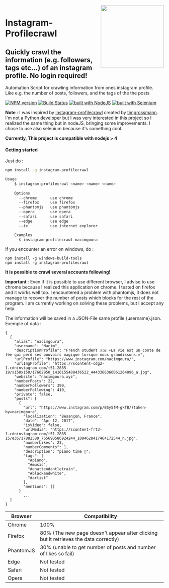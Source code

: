 <img src="https://s3-eu-central-1.amazonaws.com/centaur-wp/designweek/prod/content/uploads/2016/05/11170038/Instagram_Logo-1002x1003.jpg" width="200" align="right">

# Instagram-Profilecrawl

## Quickly crawl the information (e.g. followers, tags etc...) of an instagram profile. No login required!
Automation Script for crawling information from ones instagram profile.  
Like e.g. the number of posts, followers, and the tags of the the posts

[![NPM version](https://img.shields.io/npm/v/instagram-profilecrawl.svg)](https://www.npmjs.com/package/instagram-profilecrawl)
[![Build Status](https://travis-ci.org/nacimgoura/instagram-profilecrawl.svg?branch=master)](https://travis-ci.org/nacimgoura/instagram-profilecrawl)
[![built with NodeJS](https://img.shields.io/badge/Built%20with-nodejs-green.svg)](https://www.nodejs.org/)
[![built with Selenium](https://img.shields.io/badge/built%20with-Selenium-red.svg)](https://github.com/SeleniumHQ/selenium)

**Note** : I was inspired by [instagram-profilecrawl](https://github.com/timgrossmann/instagram-profilecrawl)
created by [timgrossmann](https://github.com/timgrossmann).
I'm not a Python developer but I was very interested in this project so I realized
the same thing but in nodeJS, bringing some improvements.
I chose to use also selenium because it's something cool.

**Currently, This project is compatible with nodejs > 4**

#### Getting started
Just do :
```bash
npm install -g instagram-profilecrawl

Usage
	$ instagram-profilecrawl <name> <name> <name>
	  
	Options
	  --chrome      use chrome
	  --firefox     use firefox
	  --phantomjs   use phantomjs
	  --opera       use opera
	  --safari      use safari
	  --edge        use edge
	  --ie          use internet explorer

	Examples
	  $ instagram-profilecrawl nacimgoura
```
If you encounter an error on windows, do :

```
npm install -g windows-build-tools
npm install -g instagram-profilecrawl
```

**It is possible to crawl several accounts following!**

**Important** : Even if it is possible to use different browser, I advise
to use chrome because I realized this application on chrome.
I tested on firefox and it works well too.
I encountered a problem with phantomjs, it does not manage to recover
the number of posts which blocks for the rest of the program.
I am currently working on solving these problems, but I accept any help.

The information will be saved in a JSON-File same profile {username}.json.
Exemple of data : 
```
{
  {
    "alias": "nacimgoura",
    "username": "Nacim",
    "descriptionProfile": "French student 🇫🇷 «La vie est un conte de fée qui perd ses pouvoirs magique lorsque nous grandissons.»",
    "urlProfile": "https://www.instagram.com/nacimgoura/",
    "urlImgProfile": "https://scontent-cdg2-1.cdninstagram.com/t51.2885-19/s150x150/17662950_1416155488436522_4443366366061264896_a.jpg",
    "website": "nacimgoura.xyz",
    "numberPosts": 22,
    "numberFollowers": 390,
    "numberFollowing": 410,
    "private": false,
    "posts": [
      {
        "url": "https://www.instagram.com/p/BSy5fM-gkTB/?taken-by=nacimgoura",
        "localization": "Besançon, France",
        "date": "Apr 12, 2017",
        "isVideo": false,
        "urlMedia": "https://scontent-frt3-1.cdninstagram.com/t51.2885-15/e35/17882589_765690586924244_1094628417464172544_n.jpg",
        "numberLikes": 23,
        "numberComments": 1,
        "description": "piano time 🎹",
        "tags": [
          "#piano",
          "#music",
          "#enattendantletrain",
          "#blackandwhite",
          "#artist"
        ],
        "mentions": []
      }
        ...
  ]      
}
```

| Browser  | Compatibility |
| ------------- | ------------- |
| Chrome  | 100%  |
| Firefox  | 80% (The new page doesn't appear after clicking but it retrieves the data correctly)  |
| PhantomJS  | 30% (unable to get number of posts and number of likes so fail) |
| Edge  | Not tested  |
| Safari  | Not tested  |
| Opera  | Not tested  |

